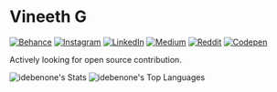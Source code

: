 # Vineeth G
[![Behance](https://img.shields.io/badge/Behance-1769ff?logo=behance&logoColor=white)](https://behance.net/vineeth)
[![Instagram](https://img.shields.io/badge/Instagram-%23E4405F.svg?logo=Instagram&logoColor=white)](https://instagram.com/vin._th._)
[![LinkedIn](https://img.shields.io/badge/LinkedIn-%230077B5.svg?logo=linkedin&logoColor=white)](https://linkedin.com/in/vineethvg)
[![Medium](https://img.shields.io/badge/Medium-12100E?logo=medium&logoColor=white)](https://medium.com/@vineethvg)
[![Reddit](https://img.shields.io/badge/Reddit-%23FF4500.svg?logo=Reddit&logoColor=white)](https://reddit.com/user/laz_en)
[![Codepen](https://img.shields.io/badge/Codepen-000000?logo=codepen&logoColor=white)](https://codepen.io/lazen)

Actively looking for open source contribution.

<img src="https://github-readme-stats.vercel.app/api?username=idebenone&theme=merko&show_icons=true&hide_border=true&count_private=true" alt="idebenone's Stats" />
<img src="https://github-readme-stats.vercel.app/api/top-langs/?username=idebenone&theme=merko&show_icons=true&hide_border=true&layout=compact" alt="idebenone's Top Languages" />
